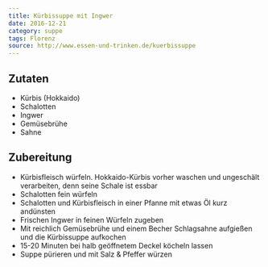 ```yaml
---
title: Kürbissuppe mit Ingwer
date: 2016-12-21
category: suppe
tags: Florenz
source: http://www.essen-und-trinken.de/kuerbissuppe
---
```


## Zutaten
- Kürbis (Hokkaido)
- Schalotten
- Ingwer
- Gemüsebrühe
- Sahne

## Zubereitung
* Kürbisfleisch würfeln. Hokkaido-Kürbis vorher waschen und ungeschält verarbeiten, denn seine Schale ist essbar
* Schalotten fein würfeln
* Schalotten und Kürbisfleisch in einer Pfanne mit etwas Öl kurz andünsten
* Frischen Ingwer in feinen Würfeln zugeben
* Mit reichlich Gemüsebrühe und einem Becher Schlagsahne aufgießen und die Kürbissuppe aufkochen
*  15-20 Minuten bei halb geöffnetem Deckel köcheln lassen
* Suppe pürieren und mit Salz & Pfeffer würzen